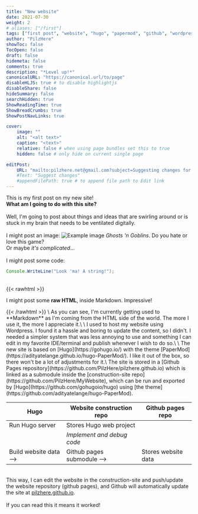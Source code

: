 ```yaml
---
title: "New website"
date: 2021-07-30
weight: 2
# aliases: ["/first"]
tags: ["first post", "website", "hugo", "papermod", "github", "wordpress", "markdown", "ghosts 'n goblins"]
author: "PilzHere"
showToc: false
TocOpen: false
draft: false
hidemeta: false
comments: true
description: "*Level up!*"
canonicalURL: "https://canonical.url/to/page"
disableHLJS: true # to disable highlightjs
disableShare: false
hideSummary: false
searchHidden: true
ShowReadingTime: true
ShowBreadCrumbs: true
ShowPostNavLinks: true

cover:
    image: ""
    alt: "<alt text>"
    caption: "<text>"
    relative: false # when using page bundles set this to true
    hidden: false # only hide on current single page

editPost:
    URL: "mailto:pilzhere.net@gmail.com?subject=Suggesting changes for "
    #Text: "Suggest changes"
    #appendFilePath: true # to append file path to Edit link
---
```


This is my first post on my new site!\
**What am I going to do with this site?**\
\
Well, I'm going to post about things and ideas that are swirling around or is stuck in my brain that needs to be ventilated digitally.\
\
I might post an image:
![Example image](/images/cover.png)
*Ghosts 'n Goblins*. Do you hate or love this game?\
Or maybe *it's complicated*...\
\
I might post some code:
```java
Console.WriteLine("Look 'ma! A string!");
```
\
{{< rawhtml >}}
<p class="speshal-fancy-custom">
I might post some <strong>raw HTML</strong>, inside Markdown. Impressive!
</p>
{{< /rawhtml >}}
\
As you can see, I'm currently getting used to **Markdown** as I'm coming from the HTML side of the world.
The more I use it, the more I appreciate it.\
\
I used to host my website using Wordpress. I found it a hassle and boring to update the content, so I didn't. I needed a simpler system that was less annoying to use and something I can edit in my favorite IDE/terminal and publish whenever I wish to do so.\
\
The new site is based on [Hugo](https://gohugo.io/) with the theme [PaperMod](https://adityatelange.github.io/hugo-PaperMod/). I like it out of the box, so there won't be a lot of adjustments for it.\
The site is stored in a [Github Pages repository](https://github.com/PilzHere/pilzhere.github.io) which is linked as a submodule inside the [construction-site repo](https://github.com/PilzHere/MyWebsite), which can be run and exported by [Hugo](https://github.com/gohugoio/hugo) using [the theme](https://github.com/adityatelange/hugo-PaperMod).

Hugo | Website construction repo | Github pages repo
------------ | ------------- | -------------
Run Hugo server | Stores Hugo web project | <br>
<br> | *Implement and debug code* | <br>
Build website data --> | Github pages submodule --> | Stores website data

\
This way, I can edit the website in the construction-site and push/update the website repository (github pages), and Github will automatically update the site at [pilzhere.github.io](https://pilzhere.github.io/).\
\
If you can read this it means it worked!
